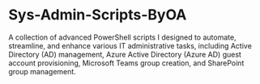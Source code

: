 # Sys-Admin-Scripts-ByOA
 A collection of advanced PowerShell scripts I designed to automate, streamline, and enhance various IT administrative tasks, including Active Directory (AD) management, Azure Active Directory (Azure AD) guest account provisioning, Microsoft Teams group creation, and SharePoint group management.
